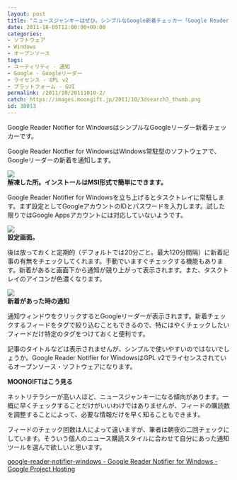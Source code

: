 ```yaml
---
layout: post
title: "ニュースジャンキーはぜひ。シンプルなGoogle新着チェッカー「Google Reader Notifier for Windows」"
date: 2011-10-05T12:00:00+09:00
categories:
- ソフトウェア
- Windows
- オープンソース
tags: 
- ユーティリティ - 通知
- Google - Googleリーダー
- ライセンス - GPL v2
- プラットフォーム - GUI
permalink: /2011/10/20111010-2/
catch: https://images.moongift.jp/2011/10/3dsearch3_thumb.png
id: 30013
---
```

Google Reader Notifier for WindowsはシンプルなGoogleリーダー新着チェッカーです。

  

Google Reader Notifier for WindowsはWindows常駐型のソフトウェアで、Googleリーダーの新着を通知します。

  

[![](https://images.moongift.jp/2011/10/3dsearch4_thumb.png)](https://images.moongift.jp/2011/10/3dsearch4.png)  
**解凍した所。インストールはMSI形式で簡単にできます。**

  

Google Reader Notifier for Windowsを立ち上げるとタスクトレイに常駐します。まず設定としてGoogleアカウントのIDとパスワードを入力します。試した限りではGoogle Appsアカウントには対応していないようです。

  

[![](https://images.moongift.jp/2011/10/3dsearch3_thumb.png)](https://images.moongift.jp/2011/10/3dsearch3.png)  
**設定画面。**

  
<!--more-->  

後は放っておくと定期的（デフォルトでは20分ごと。最大120分間隔）に新着記事の有無をチェックしてくれます。手動でいますぐチェックする機能もあります。新着があると画面下から通知が競り上がって表示されます。また、タスクトレイのアイコンが色濃くなります。

  

[![](https://images.moongift.jp/2011/10/ScreenShot2011-10-03-12.02.07_thumb.png)](https://images.moongift.jp/2011/10/3bd4a4f74844baf9832ee4936030556f.png)  
**新着があった時の通知**

  

通知ウィンドウをクリックするとGoogleリーダーが表示されます。新着チェックするフィードをタグで絞り込むこともできるので、特にはやくチェックしたいフィードだけ特定のタグをつけておくと便利です。

  

記事のタイトルなどは表示されませんが、シンプルで使いやすいのではないでしょうか。Google Reader Notifier for WindowsはGPL v2でライセンスされているオープンソース・ソフトウェアになります。

  
  
  

**MOONGIFTはこう見る**

  

ネットリテラシーが高い人ほど、ニュースジャンキーになる傾向があります。一概に早くチェックすることだけがいいわけではありませんが、フィードの購読数を調整することによって、必要な情報だけを早く知ることもできます。

  

フィードのチェック回数は人によって違いますが、筆者は朝夜の二回チェックにしています。そういう個人のニュース購読スタイルに合わせて自分にあった通知ツールを選んで欲しいと思います。

  

[google-reader-notifier-windows - Google Reader Notifier for Windows - Google Project Hosting](http://code.google.com/p/google-reader-notifier-windows/)

